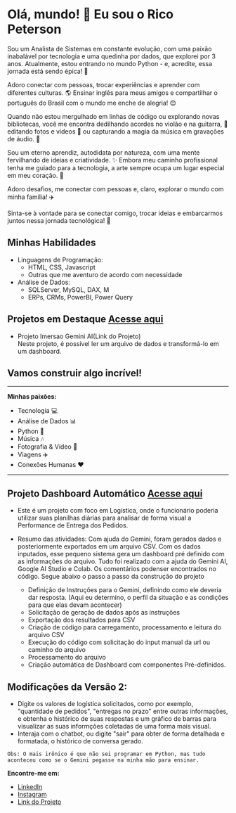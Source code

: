 # Olá, mundo! 👋  Eu sou o Rico Peterson

Sou um Analista de Sistemas em constante evolução, com uma paixão inabalável por tecnologia e uma quedinha por dados, que explorei por 3 anos. Atualmente, estou entrando no mundo Python - e, acredite, essa jornada está sendo épica! 🐍

Adoro conectar com pessoas, trocar experiências e aprender com diferentes culturas. 🌎  Ensinar inglês para meus amigos e compartilhar o português do Brasil com o mundo me enche de alegria! 😊

Quando não estou mergulhado em linhas de código ou explorando novas bibliotecas, você me encontra dedilhando acordes no violão e na guitarra, 🎸  editando fotos e vídeos 📸 ou capturando a magia da música em gravações de áudio. 🎤

Sou um eterno aprendiz, autodidata por natureza, com uma mente fervilhando de ideias e criatividade. ✨ Embora meu caminho profissional tenha me guiado para a tecnologia, a arte sempre ocupa um lugar especial em meu coração. 💖

Adoro desafios,  me conectar com pessoas e, claro, explorar o mundo com minha família! ✈️ 

Sinta-se à vontade para se conectar comigo, trocar ideias e embarcarmos juntos nessa jornada tecnológica! 🚀

## **Minhas Habilidades**

*   Linguagens de Programação:  
    *   HTML, CSS, Javascript 
    *   Outras que me aventuro de acordo com necessidade
*   Análise de Dados:
    *   SQLServer, MySQL, DAX, M
    *   ERPs, CRMs, PowerBI, Power Query  

## **Projetos em Destaque**   [Acesse aqui](https://github.com/ricopgm/Projeto_Imersao_IA.git)

*   Projeto Imersao Gemini AI(Link do Projeto)    
Neste projeto, é possível ler um arquivo de dados e transformá-lo em um dashboard.

## **Vamos construir algo incrível!**

---

**Minhas paixões:**

*   Tecnologia 💻
*   Análise de Dados 📊
*   Python 🐍
*   Música 🎶
*   Fotografia & Vídeo 📸
*   Viagens ✈️
*   Conexões Humanas  ❤️

---

## **Projeto Dashboard Automático**     [Acesse aqui](https://github.com/ricopgm/Projeto_Imersao_IA.git)
*   Este é um projeto com foco em Logística, onde o funcionário poderia utilizar suas planilhas diárias para analisar de forma visual a Performance de Entrega dos Pedidos.

*   Resumo das atividades: Com ajuda do Gemini, foram gerados dados e posteriormente exportados em um arquivo CSV. Com os dados inputados, esse pequeno sistema gera um dashboard pré definido com as informações do arquivo. Tudo foi realizado com a ajuda do Gemini AI, Google AI Studio e Colab. Os comentários podenser encontrados no código. Segue abaixo o passo a passo da construção do projeto  
    *   Definição de Instruções para o Gemini, definindo como ele deveria dar resposta. (Aqui eu determino, o perfil da situação e as condições para que elas devam acontecer) 
    *   Solicitação de geração de dados após as instruções
    *   Exportação dos resultados para CSV
    *   Criação de código para carregamento, processamento e leitura do arquivo CSV
    *   Execução do código com solicitação do input manual da url ou caminho do arquivo
    *   Processamento do arquivo
    *   Criação automática de Dashboard com componentes Pré-definidos.

## **Modificações da Versão 2:**

   *   Digite os valores de logística solicitados, como por exemplo, "quantidade de pedidos", "entregas no prazo" entre outras informações, e obtenha o histórico de suas respostas e um gráfico de barras para visualizar as suas informções coletadas de uma forma mais visual.
   *   Interaja com o chatbot, ou digite "sair" para obter de forma detalhada e formatada, o histórico de conversa gerado.


    Obs: O mais irônico é que não sei programar em Python, mas tudo aconteceu como se o Gemini pegasse na minha mão para ensinar.

**Encontre-me em:**

*   [LinkedIn](https://www.linkedin.com/in/ricopeterson/)
*   [Instagram](@cadicogomes)
*   [Link do Projeto](https://github.com/ricopgm/Projeto_Imersao_IA.git)
